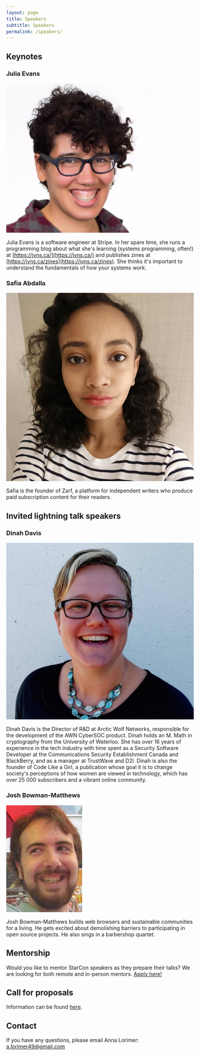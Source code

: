 ```yaml
---
layout: page
title: Speakers
subtitle: Speakers
permalink: /speakers/
---
```


<div class="pretty-links">

## Keynotes

### Julia Evans

![](/assets/img/speakers/julia.jpg)

Julia Evans is a software engineer at Stripe. In her spare time, she runs a programming blog about what she's learning (systems programming, often!) at [https://jvns.ca/](https://jvns.ca/) and publishes zines at [https://jvns.ca/zines](https://jvns.ca/zines). She thinks it's important to understand the fundamentals of how your systems work.

### Safia Abdalla

![](/assets/img/speakers/safia.jpg)

Safia is the founder of Zarf, a platform for independent writers who produce paid subscription content for their readers.

## Invited lightning talk speakers

### Dinah Davis

![](/assets/img/speakers/dinah.jpg)

Dinah Davis is the Director of R&D at Arctic Wolf Networks, responsible for the development of the AWN CyberSOC product. Dinah holds an M. Math in cryptography from the University of Waterloo. She has over 16 years of experience in the tech industry with time spent as a Security Software Developer at the Communications Security Establishment Canada and BlackBerry, and as a manager at TrustWave and D2l. Dinah is also the founder of Code Like a Girl, a publication whose goal it is to change society's perceptions of how women are viewed in technology, which has over 25 000 subscribers and a vibrant online community.

### Josh Bowman-Matthews

![](/assets/img/speakers/josh.jpg)

Josh Bowman-Matthews builds web browsers and sustainable communities for a living. He gets excited about demolishing barriers to participating in open source projects. He also sings in a barbershop quartet.

## Mentorship

Would you like to mentor StarCon speakers as they prepare their talks? We are looking for both remote and in-person mentors. [Apply here!](https://goo.gl/forms/zRNUjkrAPmgiLMw22)

## Call for proposals

Information can be found [here](/cfp/).
## Contact

If you have any questions, please email Anna Lorimer: [a.lorimer49@gmail.com](mailto:a.lorimer49@gmail.com)

</div>


